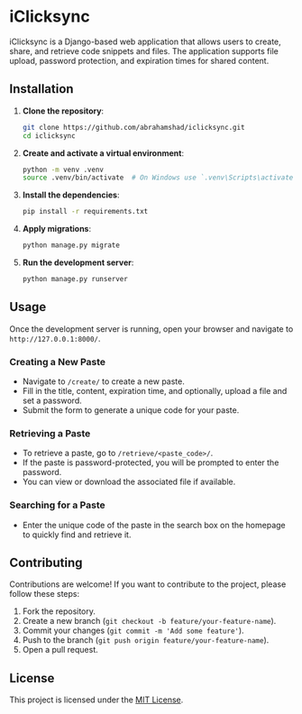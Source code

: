 # iClicksync

iClicksync is a Django-based web application that allows users to create, share, and retrieve code snippets and files. The application supports file upload, password protection, and expiration times for shared content.

## Installation

1. **Clone the repository**:

    ```bash
    git clone https://github.com/abrahamshad/iclicksync.git
    cd iclicksync
    ```

2. **Create and activate a virtual environment**:

    ```bash
    python -m venv .venv
    source .venv/bin/activate  # On Windows use `.venv\Scripts\activate`
    ```

3. **Install the dependencies**:

    ```bash
    pip install -r requirements.txt
    ```

4. **Apply migrations**:

    ```bash
    python manage.py migrate
    ```

5. **Run the development server**:

    ```bash
    python manage.py runserver
    ```

## Usage

Once the development server is running, open your browser and navigate to `http://127.0.0.1:8000/`.

### Creating a New Paste

- Navigate to `/create/` to create a new paste.
- Fill in the title, content, expiration time, and optionally, upload a file and set a password.
- Submit the form to generate a unique code for your paste.

### Retrieving a Paste

- To retrieve a paste, go to `/retrieve/<paste_code>/`.
- If the paste is password-protected, you will be prompted to enter the password.
- You can view or download the associated file if available.

### Searching for a Paste

- Enter the unique code of the paste in the search box on the homepage to quickly find and retrieve it.

## Contributing

Contributions are welcome! If you want to contribute to the project, please follow these steps:

1. Fork the repository.
2. Create a new branch (`git checkout -b feature/your-feature-name`).
3. Commit your changes (`git commit -m 'Add some feature'`).
4. Push to the branch (`git push origin feature/your-feature-name`).
5. Open a pull request.

## License

This project is licensed under the [MIT License](https://choosealicense.com/licenses/mit/).
